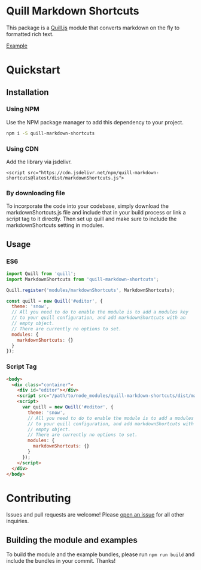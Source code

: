 # Quill Markdown Shortcuts

This package is a [Quill.js](https://quilljs.com) module that converts markdown on the fly to formatted rich text.

[Example](https://patleeman.github.io/quill-markdown-shortcuts/)

# Quickstart

## Installation

### Using NPM

Use the NPM package manager to add this dependency to your project.

```bash
npm i -S quill-markdown-shortcuts
```

### Using CDN

Add the library via jsdelivr.

```
<script src="https://cdn.jsdelivr.net/npm/quill-markdown-shortcuts@latest/dist/markdownShortcuts.js">
```

### By downloading file

To incorporate the code into your codebase, simply download the markdownShortcuts.js file and include that in your build process or link a script tag to it directly. Then set up quill and make sure to include the markdownShortcuts setting in modules.

## Usage

### ES6

```js
import Quill from 'quill';
import MarkdownShortcuts from 'quill-markdown-shortcuts';

Quill.register('modules/markdownShortcuts', MarkdownShortcuts);

const quill = new Quill('#editor', {
  theme: 'snow',
  // All you need to do to enable the module is to add a modules key
  // to your quill configuration, and add markdownShortcuts with an
  // empty object.
  // There are currently no options to set.
  modules: {
    markdownShortcuts: {}
  }
});
```

### Script Tag

```html
<body>
  <div class="container">
    <div id="editor"></div>
    <script src="/path/to/node_modules/quill-markdown-shortcuts/dist/markdownShortcuts.js"></script>
    <script>
      var quill = new Quill('#editor', {
        theme: 'snow',
        // All you need to do to enable the module is to add a modules key
        // to your quill configuration, and add markdownShortcuts with an
        // empty object.
        // There are currently no options to set.
        modules: {
          markdownShortcuts: {}
        }
      });
    </script>
  </div>
</body>
```

# Contributing

Issues and pull requests are welcome! Please [open an issue](https://github.com/patleeman/quill-markdown-shortcuts/issues) for all other inquiries.

## Building the module and examples

To build the module and the example bundles, please run `npm run build` and include the bundles in your commit. Thanks!

